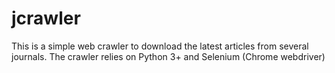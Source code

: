 # jcrawler

This is a simple web crawler to download the latest articles from several journals.
The crawler relies on Python 3+ and Selenium (Chrome webdriver)
